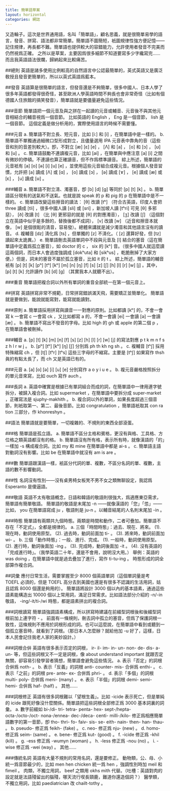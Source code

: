 ```yaml
---
title: 簡單語草案
layout: horizontal
categories: 網誌
---
```

又造輪子。這次是世界通用語，名叫「簡單語」，顧名思義，就是很簡單易學的語言，發音、拼寫、語法都非常簡單。簡單語不圖簡短，衹圖規律性強方便記憶——記住規律，再長都不難。簡單語也提供較大的容錯能力，允許使用者發音不完美而仍然視爲正確。
之所以是草案，主要因爲很多細節不知道要寫多少字纔寫完……而且我英語語法很爛，歸納起來比較痛苦。

##總則
英語是諸多使用比例較高的自然語言中公認最簡單的，英式英語又是廣泛敎授且發音更簡單的，所以以英式英語爲藍本。

##發音
英語算是很簡單的語言，但發音還是不夠簡單，很多中國人、日本人學了很多年英語都發得很奇怪，甚至歐洲人學英語時間不夠長也會非常奇怪（比如有個德國人住旅館的搞笑發音），簡單語就是要儘量避免這些情況。

###音節
簡單語把一個元音及與之拼在一起讀的元音或輔音、元音後不與其他元音相結合的輔音視爲一個音節。
比如英語的 English ， Eng 是一個音節， lish 是一個音節。
這個定義是做分析用的，實際使用語言的時候不需要懂。

###元音
a. 簡單語不對立長、短元音，比如 [i:] 和 [i] ，在簡單語中是一樣的。
b. 簡單語不單獨通過細微口型形成對立，且儘量選用 IPA 元音表中靠角的音（這些音和別的音差別較大）。卽，不對立 [æ] [ɛ] [e] ， [Λ] 和 [a] ， [o] 和 [ɔ] ， [ʊ] 和 [u] 。
c. 簡單語鼓勵不連讀複元音，比如 [ai] ，在簡單與中應注意 [a] [i] 之間有微妙的停頓。不連讀也算正確讀音，但不作爲標準讀音。
綜上所述，簡單語的元音衹有 [a] [o] [ə] [i] [u] [e] ，並使用這些元音組合成複元音。根據個人發音習慣，允許把 [a] 讀成 [Λ] 或 [ɑ] ， [o] 讀成 [ɔ] ， [ə] 讀成 [ɤ] ， [e] 讀成 [æ] 或 [ɛ] ， [u] 讀成 [ʊ] 。

###輔音
a. 簡單語不對立淸、濁塞音，卽 [b] [d] [g] 等同於 [p] [t] [k] 。
b. 簡單語區分現有的送氣和不送氣。也就是說 speak 的 p 和 pig 的 p 在簡單語中是不一樣的。
c. 簡單語改變這些擦音的讀法： [θ] 改讀 [tʰ] （符合古英語，印度人會把 three 讀成 [tli] ，很多中國人讀 [sli] 或 [sri] ，新加坡人讀 [tʰri] 可見 [θ] 多邪惡）， [ð] 改讀 [t] （比 [θ] 更邪惡的就是 [θ] 的對應濁音）， [ʒ] 改讀 [∫] （這個對立在英語中似乎是多餘的，替換後都不成詞）， [v] 改讀 [w] （近音和擦音本就像， [w] 是個很鬆的淸音，容易發）。總體來講就是減少濁音和其他語言沒有的讀音。
d. 複輔音 [dz] 淸化爲 [ts] ，但單獨的 [z] 不淸化。（ [z] 還算好發，但 [tz] 讀起來太詭異。）
e. 簡單語刪去英語單詞中不段與元音及 [l] 結合的塞音（這在簡單語中定義爲孤立塞音），如 doctor 的 c ， six 的 [kʰ] 音。（很多中國人就這麼讀這兩個詞，而日本人會過度強調成 [dokʰuta] 和 [sikʰus] ，乾脆刪掉了大家方便。）但是，詞末的塞音不屬於孤立塞音，比如 it 的 t 。
綜上所述，簡單語的輔音衹有 [p] [t] [k] [pʰ] [tʰ] [kʰ] [m] [n] [ŋ] [f] [s] [z] [ʃ] [h] [l] [r] [w] [j] 。其中， [p] [t] [k] 允許讀作 [b] [d] [g] （其實我本人就聽不出）。

###重音
簡單語把複合詞以外所有單詞的重音全部統一在第一個元音上。

##拼寫
英語拼寫非常不規範，日常拼寫錯誤滿天飛，需要矯正並簡單化。
簡單語就是要做到，能說就能寫對，能寫就能讀對。

###原則
a. 簡單語採用拼寫與讀音一一對應的原則。比如都讀 [kʰ] 的，不會一會寫 k 一會寫 c 一會寫 ck ，又比如都寫 a 的，不會一會讀 [ei] 一會讀 [ə] 一會讀 [æ] 。
b. 簡單語不寫出不發音的字母。比如 high 的 gh 或 apple 的第二個 p ，在簡單語會被刪掉。

###輔音
a. [p] [t] [k] [m] [n] [f] [s] [z] [h] [l] [r] [w] [j] 的寫法對應 p t k m n f s z h l r w j 。
b. [pʰ] [tʰ] [kʰ] [ŋ] [ʃ] 分別爲 ph th kh ng sh 。
c. 複輔音 [tʰ∫] 採用特殊縮寫 ch ，但 [t∫] [tʰr] [tʰs] 這些三字母的不縮寫。主要是 [tʰ∫] 如果寫作 thsh 眞的有點太長了，而 ch 又是英語已有的。

###元音
a. [a] [o] [ə] [i] [u] [e] 分別寫作 a o y i u e 。
b. 複元音嚴格按照拆分的單元音來寫，比如 ouch 寫作 auch 。

###長詞
a. 英語中確實是根據已有單詞組合而成的詞，在簡單語中一律用連字號拆分，被歸入複合詞。比如 supermarket ，在簡單語中要拆分成 super-market ，正確寫法是 sjuphy-makhith 。
b. 複合詞以外的單詞，如果長度超過三個音節，則衹取第一、第二、最後音節。比如 congratulation ，簡單語衹取其 con ra tion 三部分，作 khonreshyn 。

##語法
簡單語就是要簡單，一切複雜的、不規則的東西全部滾蛋。

###格
簡單語是孤立語。
a. 簡單語不區分主格和賓格，更沒有與格、工具格、方位格之類英語都沒有的格。
b. 簡單語沒有所有格，表示所有時，就像漢語的「的」一樣加 -s 構成複合詞。比如 my 和 mine 在簡單語中都是 ai-s 。
c. 簡單語主語對動詞沒有影響。比如 be 在簡單語中就沒有 am is are 。

###數
簡單語跟漢語一樣，衹區分代詞的單、複數，不區分名詞的單、複數，主語的數不影響動詞。

###性
名詞沒有性別——沒有桌男椅女板凳不男不女之類無聊設定，我認爲 Esperanto 是傻逼語。

###敬語
英語不太有敬語槪念，日語和韓語的敬語則很強大，爲適應東亞需求，簡單語有簡單敬語。
簡單語的敬語是末尾加 -n ——就像漢語的「您」「怹」——比如， you 在簡單語寫成 ju ，敬語則是 ju-n 。以輔音結尾的人名則末尾加 -in 。

###時態
簡單語有兩類共九個時態。兩類是時間和動作，二者可疊加。簡單語不存在「不定式」，全都是規律的。
a. 三個「時間時態」：過去、現在、將來。
	(1). 現在時，動詞使用原型。
	(2). 過去時，動詞前面加 ti- 。
	(3). 將來時，動詞前面加 wi- 。
b. 三個「動作時態」：一般、進行、完成。
	(1). 一般時，動詞使用原型。
	(2). 進行時，動詞後面加 -ing 。
	(3). 完成時，動詞後面加 -it 。
	(4). 沒有英語的「完成進行時」。（我學英語二十年，還是不會用，說明沒大用。）
舉例：英語的 was doing ，在簡單語中就是過去疊加了進行，寫作 ti-tu-ing 。
時態形成的詞全部算作複合詞。

##詞彙
應付日常生活，需要掌握至少 8000 個英語單詞（這個單詞量是考 TOEFL 必須的，但是 TOEFL 高分去到美國也還是有很多不認識的生活用詞，姑且認爲 8000 個還是夠用的）。
簡單語將設計 3000 個以內的基本語素，通過這些語素能構造出 10000 個以上常用詞，滿足日常需求。比如語法部分介紹的 -n/-in 敬語， -ing/-it/ti-/wi 時態，都是語素拼出的複合詞。

###詞根讀寫
簡單語強調語素構成，所以拼寫時建議在前綴型詞根後和後綴型詞根前加上連字符 - 。
前面有一條規則，刪去詞中孤立的塞音，但爲了保護詞根一致性，這條規則不應用於詞根形成的詞。也可以這麼說，在簡單語中看到或聽到一個孤立塞音時，就看到了詞根。（那日本人怎麼辦？就給他加 -u 好了，這樣，日本人民會記住我老人家的美妙設計。）

###詞根合倂
英語有很多表示否定的詞根， ir- il- im- in- un- non- de- dis- a- un- 等，但這些詞根又不一定是詞根，像 about understand important 就跟否定無關，卻容易引發學習者猜想，簡單語會避免這些情況。
a. 表示「否定」的詞根合倂爲 noth- 。
b. 表示「反義」的詞根 anti- counter- mis- 合倂爲 enthi- 。
c. 表示「之前」的詞根 pre- ante- ex- 合倂爲 phri- 。
d. 表示「多個」的詞根 multi- poly- 合倂爲 meni- (many) 。
e. 表示「半個」的詞根 demi- semi- hemi- 合倂爲 haf- (half) 。
其他……

###詞根修正
英語有很多詞根難以「望根生義」。比如 -icide 表示死亡，但是單純的 icide 跟死好像沒什麼關係。簡單語把這些詞根全部修正爲 3000 基本詞裏的詞彙。
a. 數字前綴如 bi-/di- tri- tetra- penta- hex- sept-/hepta- octa-/octo-/oct- nona-/ennea- dec-/deca- centi- milli-/kilo- 修正爲相應簡單語數字的第一音節，卽 tho- thri- fo- faiv- sis- se- eith- nain- then- han- thau- 。
b. pseudo- 修正爲 feikh- (fake) 。
c. neo- 修正爲 nju- (new) 。
d. homo- 修正爲 seim- (same) 。
e. bene- 修正爲 kut- (good) 。
f. -icide 修正爲 -khil (kill) 。
g. -ess 修正爲 -wumyn (woman) 。
h. -less 修正爲 -nou (no) 。
i. -wise 修正爲 -wei (way) 。
其他……

###傳統名詞
英語有大量不規則的常用名詞，還是要修正。
動物類，公、母、小統一爲音節最少的，比如 men hen chicken 統一爲 hen ，強調性別時加 meil 和 fimeil 。
肉類，不獨立用詞， beef 之類用 okhs mith 代替。（吐槽：英語對肉的設定就是法語殘留出的腦殘，哪天流行喫長頸鹿，難道你還造個詞？）
醫學類，不獨立用詞，比如 paediatrician 改 chailt-tothy 。
